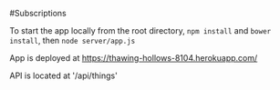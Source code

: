 #Subscriptions

To start the app locally from the root directory,
`npm install` and `bower install`, then `node server/app.js`

App is deployed at https://thawing-hollows-8104.herokuapp.com/

API is located at '/api/things'